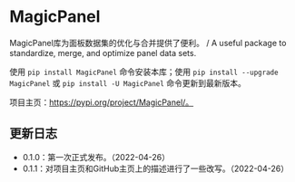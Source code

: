 # MagicPanel

MagicPanel库为面板数据集的优化与合并提供了便利。 / A useful package to standardize, merge, and optimize panel data sets.

使用 `pip install MagicPanel` 命令安装本库；使用 `pip install --upgrade MagicPanel` 或 `pip install -U MagicPanel` 命令更新到最新版本。 

项目主页：https://pypi.org/project/MagicPanel/。

## 更新日志

* 0.1.0：第一次正式发布。（2022-04-26）
* 0.1.1：对项目主页和GitHub主页上的描述进行了一些改写。（2022-04-26）
